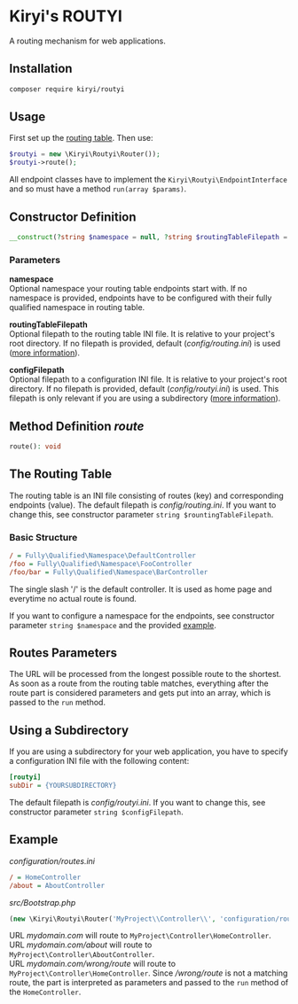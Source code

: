 # Kiryi's ROUTYI
A routing mechanism for web applications.

## Installation
```bash
composer require kiryi/routyi
```

## Usage
First set up the [routing table](#the-routing-table). Then use:
```php
$routyi = new \Kiryi\Routyi\Router());
$routyi->route();
```
All endpoint classes have to implement the `Kiryi\Routyi\EndpointInterface` and so must have a method `run(array $params)`.

## Constructor Definition
```php
__construct(?string $namespace = null, ?string $routingTableFilepath = null, ?string $configFilepath = null)
```
### Parameters
**namespace**  
Optional namespace your routing table endpoints start with. If no namespace is provided, endpoints have to be configured with their fully qualified namespace in routing table.  

**routingTableFilepath**  
Optional filepath to the routing table INI file. It is relative to your project's root directory. If no filepath is provided, default (*config/routing.ini*) is used ([more information](#the-routing-table)).  

**configFilepath**  
Optional filepath to a configuration INI file. It is relative to your project's root directory. If no filepath is provided, default (*config/routyi.ini*) is used. This filepath is only relevant if you are using a subdirectory ([more information](#using-a-subdirectory)).

## Method Definition *route*
```php
route(): void
```

## The Routing Table
The routing table is an INI file consisting of routes (key) and corresponding endpoints (value). The default filepath is *config/routing.ini*. If you want to change this, see constructor parameter `string $rountingTableFilepath`.

### Basic Structure
```ini
/ = Fully\Qualified\Namespace\DefaultController
/foo = Fully\Qualified\Namespace\FooController
/foo/bar = Fully\Qualified\Namespace\BarController
```
The single slash '/' is the default controller. It is used as home page and everytime no actual route is found.

If you want to configure a namespace for the endpoints, see constructor parameter `string $namespace` and the provided [example](#example).

## Routes Parameters
The URL will be processed from the longest possible route to the shortest. As soon as a route from the routing table matches, everything after the route part is considered parameters and gets put into an array, which is passed to the `run` method.

## Using a Subdirectory
If you are using a subdirectory for your web application, you have to specify a configuration INI file with the following content:
```ini
[routyi]
subDir = {YOURSUBDIRECTORY}
```

The default filepath is *config/routyi.ini*. If you want to change this, see constructor parameter `string $configFilepath`.

## Example
*configuration/routes.ini*
```ini
/ = HomeController
/about = AboutController
```
*src/Bootstrap.php*
```php
(new \Kiryi\Routyi\Router('MyProject\\Controller\\', 'configuration/routes.ini'))->route();
```
URL *mydomain.com* will route to `MyProject\Controller\HomeController`.  
URL *mydomain.com/about* will route to `MyProject\Controller\AboutController`.  
URL *mydomain.com/wrong/route* will route to `MyProject\Controller\HomeController`. Since */wrong/route* is not a matching route, the part is interpreted as parameters and passed to the `run` method of the `HomeController`.
